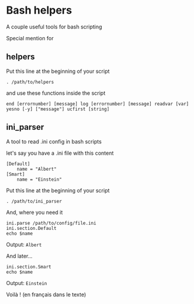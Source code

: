 # Bash helpers

A couple useful tools for bash scripting

Special mention for

## helpers

Put this line at the beginning of your script

`. /path/to/helpers`

and use these functions inside the script

`
end [errornumber] [message]
log [errornumber] [message]
readvar [var]
yesno [-y] ["message"]
ucfirst [string]
`

## ini_parser

A tool to read .ini config in bash scripts

let's say you have a .ini file with this content

```
[Default]
	name = "Albert"
[Smart]
	name = "Einstein"
```

Put this line at the beginning of your script

`. /path/to/ini_parser`

And, where you need it

```
ini.parse /path/to/config/file.ini
ini.section.Default
echo $name
```

Output: `Albert`

And later...

```
ini.section.Smart
echo $name
```

Output: `Einstein`

Voilà ! (en français dans le texte)
